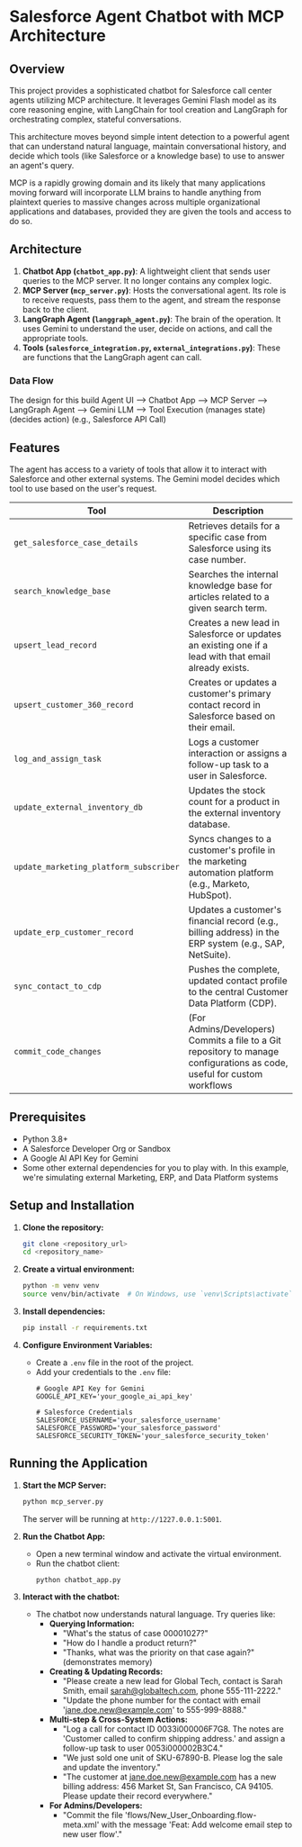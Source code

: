# Salesforce Agent Chatbot with MCP Architecture

## Overview

This project provides a sophisticated chatbot for Salesforce call center agents utilizing MCP architecture. It leverages Gemini Flash model as its core reasoning engine, with LangChain for tool creation and LangGraph for orchestrating complex, stateful conversations.

This architecture moves beyond simple intent detection to a powerful agent that can understand natural language, maintain conversational history, and decide which tools (like Salesforce or a knowledge base) to use to answer an agent's query.

MCP is a rapidly growing domain and its likely that many applications moving forward will incorporate LLM brains to handle anything from plaintext queries to massive changes across multiple organizational applications and databases, provided they are given the tools and access to do so.

## Architecture

1.  **Chatbot App (`chatbot_app.py`)**: A lightweight client that sends user queries to the MCP server. It no longer contains any complex logic.
2.  **MCP Server (`mcp_server.py`)**: Hosts the conversational agent. Its role is to receive requests, pass them to the agent, and stream the response back to the client.
3.  **LangGraph Agent (`langgraph_agent.py`)**: The brain of the operation. It uses Gemini to understand the user, decide on actions, and call the appropriate tools.
4.  **Tools (`salesforce_integration.py`, `external_integrations.py`)**: These are functions that the LangGraph agent can call.

### Data Flow

The design for this build 
Agent UI --> Chatbot App --> MCP Server --> LangGraph Agent --> Gemini LLM --> Tool Execution
(manages state)      (decides action)  (e.g., Salesforce API Call)


## Features

The agent has access to a variety of tools that allow it to interact with Salesforce and other external systems. The Gemini model decides which tool to use based on the user's request.


| Tool                                     | Description                                                                                             |
| ---------------------------------------- | ------------------------------------------------------------------------------------------------------- |
| `get_salesforce_case_details`            | Retrieves details for a specific case from Salesforce using its case number.                            |
| `search_knowledge_base`                  | Searches the internal knowledge base for articles related to a given search term.                       |
| `upsert_lead_record`                     | Creates a new lead in Salesforce or updates an existing one if a lead with that email already exists.   |
| `upsert_customer_360_record`             | Creates or updates a customer's primary contact record in Salesforce based on their email.              |
| `log_and_assign_task`                    | Logs a customer interaction or assigns a follow-up task to a user in Salesforce.                        |
| `update_external_inventory_db`           | Updates the stock count for a product in the external inventory database.                               |
| `update_marketing_platform_subscriber`   | Syncs changes to a customer's profile in the marketing automation platform (e.g., Marketo, HubSpot).    |
| `update_erp_customer_record`             | Updates a customer's financial record (e.g., billing address) in the ERP system (e.g., SAP, NetSuite). |
| `sync_contact_to_cdp`                    | Pushes the complete, updated contact profile to the central Customer Data Platform (CDP).               |
| `commit_code_changes`                    | (For Admins/Developers) Commits a file to a Git repository to manage configurations as code, useful for custom workflows            |


## Prerequisites

* Python 3.8+
* A Salesforce Developer Org or Sandbox
* A Google AI API Key for Gemini
* Some other external dependencies for you to play with. In this example, we're simulating external Marketing, ERP, and Data Platform systems

## Setup and Installation

1.  **Clone the repository:**
    ```bash
    git clone <repository_url>
    cd <repository_name>
    ```

2.  **Create a virtual environment:**
    ```bash
    python -m venv venv
    source venv/bin/activate  # On Windows, use `venv\Scripts\activate`
    ```

3.  **Install dependencies:**
    ```bash
    pip install -r requirements.txt
    ```

4.  **Configure Environment Variables:**
    * Create a `.env` file in the root of the project.
    * Add your credentials to the `.env` file:
        ```
        # Google API Key for Gemini
        GOOGLE_API_KEY='your_google_ai_api_key'

        # Salesforce Credentials
        SALESFORCE_USERNAME='your_salesforce_username'
        SALESFORCE_PASSWORD='your_salesforce_password'
        SALESFORCE_SECURITY_TOKEN='your_salesforce_security_token'
        ```

## Running the Application

1.  **Start the MCP Server:**
    ```bash
    python mcp_server.py
    ```
    The server will be running at `http://1227.0.0.1:5001`.

2.  **Run the Chatbot App:**
    * Open a new terminal window and activate the virtual environment.
    * Run the chatbot client:
        ```bash
        python chatbot_app.py
        ```

3.  **Interact with the chatbot:**
    * The chatbot now understands natural language. Try queries like:
        * **Querying Information:**
            * "What's the status of case 00001027?"
            * "How do I handle a product return?"
            * "Thanks, what was the priority on that case again?" (demonstrates memory)
        * **Creating & Updating Records:**
            * "Please create a new lead for Global Tech, contact is Sarah Smith, email sarah@globaltech.com, phone 555-111-2222."
            * "Update the phone number for the contact with email 'jane.doe.new@example.com' to 555-999-8888."
        * **Multi-step & Cross-System Actions:**
            * "Log a call for contact ID 0033i000006F7G8. The notes are 'Customer called to confirm shipping address.' and assign a follow-up task to user 0053i000002B3C4."
            * "We just sold one unit of SKU-67890-B. Please log the sale and update the inventory."
            * "The customer at jane.doe.new@example.com has a new billing address: 456 Market St, San Francisco, CA 94105. Please update their record everywhere."
        * **For Admins/Developers:**
            * "Commit the file 'flows/New_User_Onboarding.flow-meta.xml' with the message 'Feat: Add welcome email step to new user flow'."
